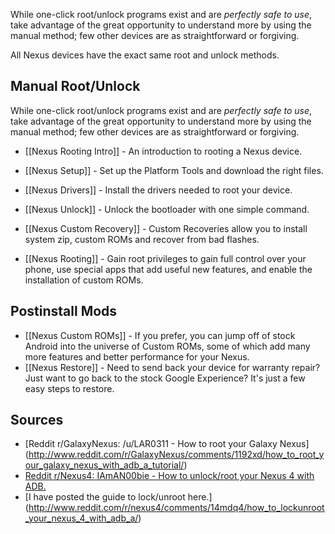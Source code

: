 While one-click root/unlock programs exist and are *perfectly safe to use*, take advantage of the great opportunity to understand more by using the manual method; few other devices are as straightforward or forgiving.

All Nexus devices have the exact same root and unlock methods.

## Manual Root/Unlock

While one-click root/unlock programs exist and are *perfectly safe to use*, take advantage of the great opportunity to understand more by using the manual method; few other devices are as straightforward or forgiving.

* [[Nexus Rooting Intro]] - An introduction to rooting a Nexus device.
* [[Nexus Setup]] - Set up the Platform Tools and download the right files.
* [[Nexus Drivers]] - Install the drivers needed to root your device.

* [[Nexus Unlock]] - Unlock the bootloader with one simple command.
* [[Nexus Custom Recovery]] - Custom Recoveries allow you to install system zip, custom ROMs and recover from bad flashes.
* [[Nexus Rooting]] - Gain root privileges to gain full control over your phone, use special apps that add useful new features, and enable the installation of custom ROMs.

## Postinstall Mods

* [[Nexus Custom ROMs]] - If you prefer, you can jump off of stock Android into the universe of Custom ROMs, some of which add many more features and better performance for your Nexus.
* [[Nexus Restore]] - Need to send back your device for warranty repair? Just want to go back to the stock Google Experience? It's just a few easy steps to restore.

## Sources

* [Reddit r/GalaxyNexus: /u/LAR0311 - How to root your Galaxy Nexus] (http://www.reddit.com/r/GalaxyNexus/comments/1192xd/how_to_root_your_galaxy_nexus_with_adb_a_tutorial/)
* [Reddit r/Nexus4: IAmAN00bie - How to unlock/root your Nexus 4 with ADB.](http://www.reddit.com/r/nexus4/comments/14kghb/how_to_unlockroot_your_nexus_4_with_adb_a/)
* [I have posted the guide to lock/unroot here.] (http://www.reddit.com/r/nexus4/comments/14mdq4/how_to_lockunroot_your_nexus_4_with_adb_a/)
